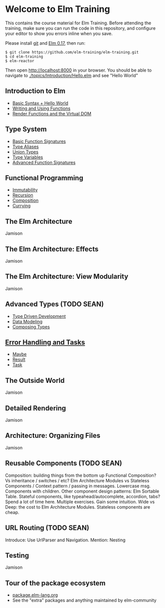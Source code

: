 # Welcome to Elm Training
This contains the course material for Elm Training. Before attending the training, make sure you can run the code in this repository, and configure your editor to show you errors inline when you save.

Please install [git](https://git-scm.com/downloads) and [Elm 0.17](http://elm-lang.org/install), then run:

    $ git clone https://github.com/elm-training/elm-training.git
    $ cd elm-training
    $ elm-reactor

Then open [http://localhost:8000](http://localhost:8000) in your browser. You should be able to navigate to [./topics/Introduction/Hello.elm](http://localhost:8000/topics/Introduction/Hello.elm) and see "Hello World"

Introduction to Elm
-------------------
- [Basic Syntax + Hello World](./topics/Introduction/Hello.elm)
- [Writing and Using Functions](./topics/Introduction/Functions.elm)
- [Render Functions and the Virtual DOM](./topics/Introduction/RenderDom.elm)

Type System
-----------
- [Basic Function Signatures](./topics/type-system/BasicFunctionSignatures.elm)
- [Type Aliases](./topics/type-system/TypeAliases.elm)
- [Union Types](./topics/type-system/UnionTypes.elm)
- [Type Variables](./topics/type-system/TypeVariables.elm)
- [Advanced Function Signatures](./topics/type-system/AdvancedFunctionSignatures.elm)

Functional Programming
----------------------
- [Immutability](./topics/Functional/Immutability.elm)
- [Recursion](./topics/Functional/Recursion.elm)
- [Composition](./topics/Functional/Composition.elm)
- [Currying](./topics/Functional/Currying.elm)

The Elm Architecture
--------------------
Jamison

The Elm Architecture: Effects
-----------------------------
Jamison

The Elm Architecture: View Modularity
-------------------------------------
Jamison

Advanced Types (TODO SEAN)
-----------------------------
* [Type Driven Development](./topics/AdvancedTypes/TDD.elm)
* [Data Modeling](./topics/AdvancedTypes/Modeling.elm)
* [Composing Types](./topics/AdvancedTypes/Composing.elm)


[Error Handling and Tasks](http://guide.elm-lang.org/error_handling/)
--------------------------------------------------------------------
- [Maybe](http://guide.elm-lang.org/error_handling/maybe.html)
- [Result](http://guide.elm-lang.org/error_handling/result.html)
- [Task](http://guide.elm-lang.org/error_handling/task.html)


The Outside World
-----------------
Jamison

Detailed Rendering
------------------
Jamison

Architecture: Organizing Files
------------------------------
Jamison

Reusable Components (TODO SEAN)
-------------------
Composition: building things from the bottom up
Functional Composition?
Vs inheritance / switches / etc?
Elm Architecture Modules vs Stateless Components / Context pattern / passing in messages. Lowercase msg.
Components with children.
Other component design patterns: Elm Sortable Table.
Stateful components, like typeahead/autocomplete, accordion, tabs?
Spend a lot of time here. Multiple exercises. Gain some intuition.
Wide vs Deep: the cost to Elm Architecture Modules. Stateless components are cheap.


URL Routing (TODO SEAN)
-----------
Introduce: Use UrlParser and Navigation.
Mention: Nesting

Testing
-------
Jamison

Tour of the package ecosystem
-----------------------------
- [package.elm-lang.org](http://package.elm-lang.org/)
- See the "extra" packages and anything maintained by elm-community

